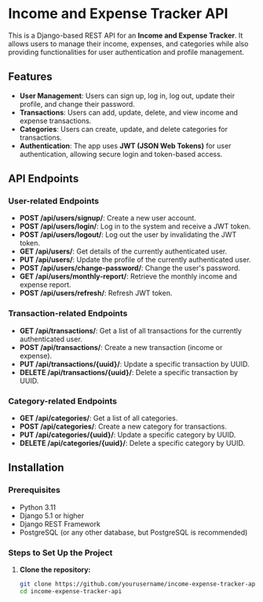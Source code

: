 # Income and Expense Tracker API

This is a Django-based REST API for an **Income and Expense Tracker**. It allows users to manage their income, expenses, and categories while also providing functionalities for user authentication and profile management.

## Features

- **User Management**: Users can sign up, log in, log out, update their profile, and change their password.
- **Transactions**: Users can add, update, delete, and view income and expense transactions.
- **Categories**: Users can create, update, and delete categories for transactions.
- **Authentication**: The app uses **JWT (JSON Web Tokens)** for user authentication, allowing secure login and token-based access.

## API Endpoints

### User-related Endpoints

- **POST /api/users/signup/**: Create a new user account.
- **POST /api/users/login/**: Log in to the system and receive a JWT token.
- **POST /api/users/logout/**: Log out the user by invalidating the JWT token.
- **GET /api/users/**: Get details of the currently authenticated user.
- **PUT /api/users/**: Update the profile of the currently authenticated user.
- **POST /api/users/change-password/**: Change the user's password.
- **GET /api/users/monthly-report/**: Retrieve the monthly income and expense report.
- **POST /api/users/refresh/**: Refresh JWT token.

### Transaction-related Endpoints

- **GET /api/transactions/**: Get a list of all transactions for the currently authenticated user.
- **POST /api/transactions/**: Create a new transaction (income or expense).
- **PUT /api/transactions/{uuid}/**: Update a specific transaction by UUID.
- **DELETE /api/transactions/{uuid}/**: Delete a specific transaction by UUID.

### Category-related Endpoints

- **GET /api/categories/**: Get a list of all categories.
- **POST /api/categories/**: Create a new category for transactions.
- **PUT /api/categories/{uuid}/**: Update a specific category by UUID.
- **DELETE /api/categories/{uuid}/**: Delete a specific category by UUID.

## Installation

### Prerequisites

- Python 3.11
- Django 5.1 or higher
- Django REST Framework
- PostgreSQL (or any other database, but PostgreSQL is recommended)

### Steps to Set Up the Project

1. **Clone the repository:**

   ```bash
   git clone https://github.com/yourusername/income-expense-tracker-api.git
   cd income-expense-tracker-api
